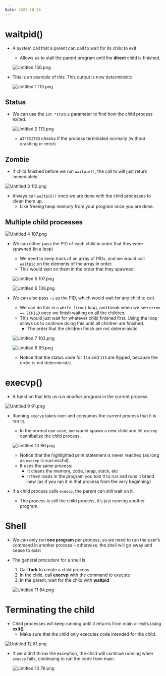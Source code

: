 ```yaml
---
Date: 2023-10-16
---
```

# waitpid()

- A system call that a parent can call to wait for its child to exit
    
    - Allows us to stall the parent program until the **direct** child is finished.
    
    ![Untitled 150.png](attachments/Untitled%20150.png)
    
- This is an example of this. This output is now deterministic
    
    ![Untitled 1 113.png](attachments/Untitled%201%20113.png)
    

## Status

- We can use the `int *status` parameter to find how the child process exited.
    
    ![Untitled 2 113.png](attachments/Untitled%202%20113.png)
    
    - `WIFEXITED` checks if the process terminated normally (without crashing or error)

## Zombie

- If child finished before we run `waitpid()`, the call to will just return immediately.

![Untitled 3 112.png](attachments/Untitled%203%20112.png)

- Always call `waitpid()` once we are done with the child processes to clean them up.
    - Like freeing heap memory from your program once you are done.

## Multiple child processes

![Untitled 4 107.png](attachments/Untitled%204%20107.png)

- We can either pass the PID of each child in order that they were spawned (in a loop)
    
    - We need to keep track of an array of PIDs, and we would call `waitpid` on the elements of the array in order.
    - This would wait on them in the order that they spawned.
    
    ![Untitled 5 107.png](attachments/Untitled%205%20107.png)
    
    ![Untitled 6 106.png](attachments/Untitled%206%20106.png)
    
- We can also pass `-1` as the PID, which would wait for any child to exit.
    
    - We can do this in a `while (true)` loop, and break when we see `errno == ECHILD` once we finish waiting on all the children.
    - This would just wait for whatever child finished first. Using the loop allows us to continue doing this until all children are finished.
        - The order that the children finish are not deterministic.
    
    ![Untitled 7 103.png](attachments/Untitled%207%20103.png)
    
    ![Untitled 8 95.png](attachments/Untitled%208%2095.png)
    
    - Notice that the status code for `114` and `113` are flipped, because the order is not deterministic.

# execvp()

- A function that lets us run _another program_ in the current process.

![Untitled 9 91.png](attachments/Untitled%209%2091.png)

- Running `execvp` takes over and consumes the current process that it is ran in.
    
    - In the normal use case, we would spawn a new child and let `execvp` cannibalize the child process.
    
    ![Untitled 10 86.png](attachments/Untitled%2010%2086.png)
    
    - Notice that the highlighted print statement is never reached (as long as `execvp` is successful).
    - It uses the same process:
        - It cleans the memory, code, heap, stack, etc
        - It then loads in the program you told it to run and runs it brand new (as if you ran it in that process from the very beginning)
- If a child process calls `execvp`, the parent can still wait on it.
    - The process is still the child process, it’s just running another program.

# Shell

- We can only run **one program** per process, so we need to run the user’s command in another process – otherwise, the shell will go away and cease to exist
- The general procedure for a shell is
    
    1. Call **fork** to create a child process
    2. In the child, call **execvp** with the command to execute
    3. In the parent, wait for the child with **waitpid**
    
    ![Untitled 11 84.png](attachments/Untitled%2011%2084.png)
    

# Terminating the child

- Child processes will keep running until it returns from main or exits using **exit()**
    - Make sure that the child only executes code intended for the child.

![Untitled 12 81.png](attachments/Untitled%2012%2081.png)

- If we didn’t throw the exception, the child will continue running when `execvp` fails, continuing to run the code from main.
    
    ![Untitled 13 76.png](attachments/Untitled%2013%2076.png)
